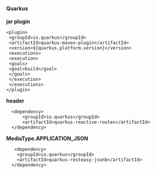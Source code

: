 #### Quarkus




**jar plugin**
 ```
<plugin>
  <groupId>io.quarkus</groupId>
  <artifactId>quarkus-maven-plugin</artifactId>
  <version>${quarkus.platform.version}</version>
  <executions>
  <execution>
  <goals>
  <goal>build</goal>
  </goals>
  </execution>
  </executions>
</plugin>
```
**header**

```
  <dependency>
      <groupId>io.quarkus</groupId>
      <artifactId>quarkus-reactive-routes</artifactId>
  </dependency>
```  
  
  **MediaType.APPLICATION_JSON**
  
  
  ```
     <dependency>
      <groupId>io.quarkus</groupId>
      <artifactId>quarkus-resteasy-jsonb</artifactId>
    </dependency>

```
    
